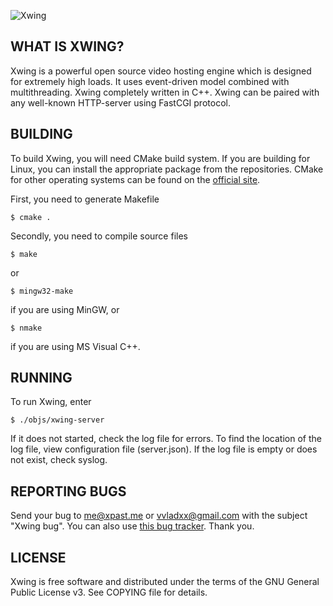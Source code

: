 ![Xwing][xwing_logo]

WHAT IS XWING?
-----------------

Xwing is a powerful open source video hosting engine which is designed for extremely high loads. It uses event-driven model combined with multithreading. Xwing completely written in C++.
Xwing can be paired with any well-known HTTP-server using FastCGI protocol.

BUILDING
-----------------

To build Xwing, you will need CMake build system. If you are building for Linux, you can install the appropriate package from the repositories. CMake for other operating systems can be found on the [official site](http://www.cmake.org/cmake/resources/software.html).

First, you need to generate Makefile

    $ cmake .

Secondly, you need to compile source files

    $ make

or

    $ mingw32-make

if you are using MinGW, or

    $ nmake

if you are using MS Visual C++.

RUNNING
-----------------

To run Xwing, enter

    $ ./objs/xwing-server

If it does not started, check the log file for errors. To find the location of the log file, view configuration file (server.json). If the log file is empty or does not exist, check syslog.

REPORTING BUGS
-----------------

Send your bug to <me@xpast.me> or <vvladxx@gmail.com> with the subject "Xwing bug". You can also use [this bug tracker](https://github.com/VladX/Xwing-Engine/issues). Thank you.

LICENSE
-----------------

Xwing is free software and distributed under the terms of the GNU General Public License v3. See COPYING file for details.

[xwing_logo]: https://raw.githubusercontent.com/VladX/Xwing-Engine/res/logo.png
